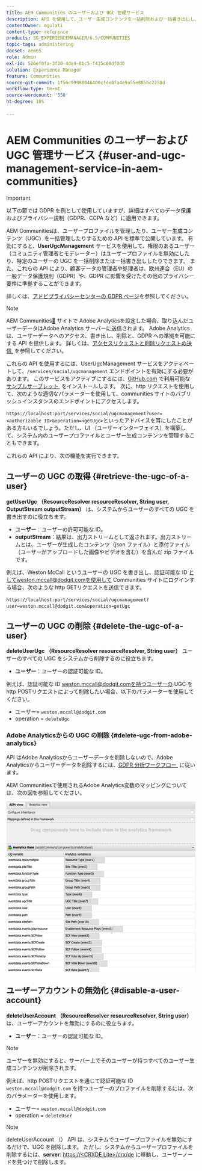 ```yaml
---
title: AEM Communities のユーザーおよび UGC 管理サービス
description: API を使用して、ユーザー生成コンテンツを一括削除および一括書き出しし、ユーザーアカウントを無効にします。
contentOwner: mgulati
content-type: reference
products: SG_EXPERIENCEMANAGER/6.5/COMMUNITIES
topic-tags: administering
docset: aem65
role: Admin
exl-id: 526ef0fa-3f20-4de4-8bc5-f435c60df0d0
solution: Experience Manager
feature: Communities
source-git-commit: 1f56c99980846400cfde8fa4e9a55e885bc2258d
workflow-type: tm+mt
source-wordcount: '558'
ht-degree: 10%

---
```


# AEM Communities のユーザーおよび UGC 管理サービス {#user-and-ugc-management-service-in-aem-communities}

>[!IMPORTANT]
>
>以下の節では GDPR を例として使用していますが、詳細はすべてのデータ保護およびプライバシー規制（GDPR、CCPA など）に適用できます。

AEM Communitiesは、ユーザープロファイルを管理したり、ユーザー生成コンテンツ（UGC）を一括管理したりするための API を標準で公開しています。 有効にすると、**UserUgcManagement** サービスを使用して、権限のあるユーザー（コミュニティ管理者とモデレーター）はユーザープロファイルを無効にしたり、特定のユーザーの UGC を一括削除または一括書き出ししたりできます。 また、これらの API により、顧客データの管理者や処理者は、欧州連合（EU）の一般データ保護規則（GDPR）や、GDPR に影響を受けたその他のプライバシー要件に準拠することができます。

詳しくは、[アドビプライバシーセンターの GDPR ページ](https://www.adobe.com/jp/privacy/general-data-protection-regulation.html)を参照してください。

>[!NOTE]
>
>AEM Communities[&#128279;](/help/communities/analytics.md) サイトで Adobe Analyticsを設定した場合、取り込んだユーザーデータはAdobe Analytics サーバーに送信されます。 Adobe Analyticsは、ユーザーデータへのアクセス、書き出し、削除と、GDPR への準拠を可能にする API を提供します。 詳しくは、[&#x200B; アクセスリクエストと削除リクエストの送信 &#x200B;](https://experienceleague.adobe.com/docs/analytics/admin/data-governance/gdpr-submit-access-delete.html?lang=ja) を参照してください。

これらの API を使用するには、UserUgcManagement サービスをアクティベートして、`/services/social/ugcmanagement` エンドポイントを有効にする必要があります。 このサービスをアクティブにするには、[GitHub.com](https://github.com/Adobe-Marketing-Cloud/aem-communities-ugc-migration/tree/main/bundles/communities-ugc-management-servlet) で利用可能な [&#x200B; サンプルサーブレット &#x200B;](https://github.com/Adobe-Marketing-Cloud/aem-communities-ugc-migration/tree/main/bundles/communities-ugc-management-servlet) をインストールします。 次に、http リクエストを使用して、次のような適切なパラメーターを使用して、communities サイトのパブリッシュインスタンスのエンドポイントにアクセスします。

`https://localhost:port/services/social/ugcmanagement?user=<authorizable ID>&operation=<getUgc>`といったアドバイスを耳にしたことがある方もいるでしょう。ただし、UI （ユーザーインターフェイス）を構築して、システム内のユーザープロファイルとユーザー生成コンテンツを管理することもできます。

これらの API により、次の機能を実行できます。

## ユーザーの UGC の取得 {#retrieve-the-ugc-of-a-user}

**getUserUgc （ResourceResolver resourceResolver, String user, OutputStream outputStream）** は、システムからユーザーのすべての UGC を書き出すのに役立ちます。

* **ユーザー**：ユーザーの許可可能な ID。
* **outputStream**：結果は、出力ストリームとして返されます。出力ストリームとは、ユーザーが生成したコンテンツ（json ファイル）と添付ファイル（ユーザーがアップロードした画像やビデオを含む）を含んだ zip ファイルです。

例えば、Weston McCall というユーザーの UGC を書き出し、認証可能な ID としてweston.mccall@dodgit.comを使用して Communities サイトにログインする場合、次のような http GETリクエストを送信できます。

`https://localhost:port/services/social/ugcmanagement?user=weston.mccall@dodgit.com&operation=getUgc`

## ユーザーの UGC の削除 {#delete-the-ugc-of-a-user}

**deleteUserUgc （ResourceResolver resourceResolver, String user）** ユーザーのすべての UGC をシステムから削除するのに役立ちます。

* **ユーザー**：ユーザーの認証可能な ID。

例えば、認証可能な ID weston.mccall@dodgit.comを持つユーザーの UGC を http POSTリクエストによって削除したい場合、以下のパラメーターを使用してください。

* ユーザー= `weston.mccall@dodgit.com`
* operation = `deleteUgc`

### Adobe Analyticsからの UGC の削除 {#delete-ugc-from-adobe-analytics}

API はAdobe Analyticsからユーザーデータを削除しないので、Adobe Analyticsからユーザーデータを削除するには、[GDPR 分析ワークフロー &#x200B;](https://experienceleague.adobe.com/docs/analytics/admin/data-governance/an-gdpr-workflow.html?lang=ja) に従います。

AEM Communitiesで使用されるAdobe Analytics変数のマッピングについては、次の図を参照してください。

![Adobe AnalyticsのAEM communities 変数マッピング &#x200B;](assets/analytics-communities-mapping.png)

## ユーザーアカウントの無効化 {#disable-a-user-account}

**deleteUserAccount （ResourceResolver resourceResolver, String user）** は、ユーザーアカウントを無効にするのに役立ちます。

* **ユーザー**：ユーザーの認証可能な ID。

>[!NOTE]
>
>ユーザーを無効にすると、サーバー上でそのユーザーが持つすべてのユーザー生成コンテンツが削除されます。

例えば、http POSTリクエストを通じて認証可能な ID `weston.mccall@dodgit.com` を持つユーザーのプロファイルを削除するには、次のパラメーターを使用します。

* ユーザー= `weston.mccall@dodgit.com`
* operation = `deleteUser`

>[!NOTE]
>
>deleteUserAccount （） API は、システムでユーザープロファイルを無効にするだけで、UGC を削除します。 ただし、システムからユーザープロファイルを削除するには、**server**: [https://&lt;CRXDE Lite>/crx/de](https://localhost:4502/crx/de) に移動し、ユーザーノードを見つけて削除します。
